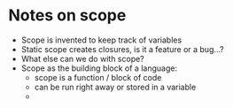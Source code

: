 # Notes on scope

- Scope is invented to keep track of variables
- Static scope creates closures, is it a feature or a bug...?
- What else can we do with scope?
- Scope as the building block of a language:
    - scope is a function / block of code
    - can be run right away or stored in a variable
    - 